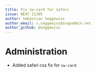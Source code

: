 ```yaml
---
title: Fix sw-card for safari
issue: NEXT-21305
author: Sebastian Seggewiss
author_email: s.seggewiss@snapadmin.net
author_github: @seggewiss
---
```

# Administration
* Added safari css fix for `sw-card` 
